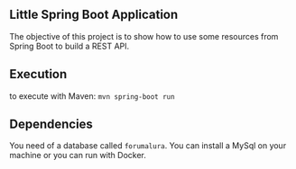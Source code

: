 ## Little Spring Boot Application

The objective of this project is to show how to use some resources from Spring Boot to build a REST API.

## Execution

to execute with Maven: `mvn spring-boot run`

## Dependencies

You need of a database called `forumalura`.
You can install a MySql on your machine or you can run with Docker.
